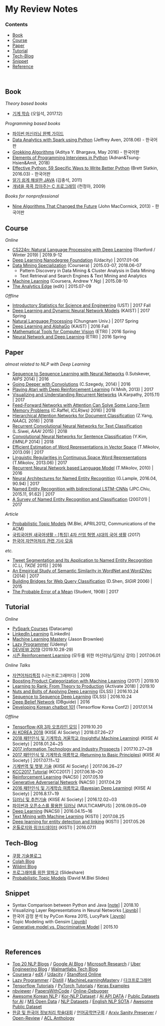# My Review Notes

### Contents

* [Book](#Book)
* [Course](#Course)
* [Paper](#Paper)
* [Tutorial](#Tutorial)
* [Tech-Blog](#Tech-Blog)
* [Snippet](#Snippet)
* [Reference](#References)


<br>

## Book

_Theory based books_
* [기계 학습](https://github.com/gritmind/review/tree/master/paper/book/machine-learning-oh) (오일석, 2017.12)

_Programming based books_
* [파이썬 머신러닝 완벽 가이드]()
* [Data Analytics with Spark using Python](https://github.com/gritmind/review/blob/master/code/book/spark_using_python/README.md) (Jeffrey Aven, 2018.06) - 한국어판
* [Grokking Algorithms](https://github.com/gritmind/review/blob/master/code/book/grokking-algorithms/README.md) (Aditya Y. Bhargava, May 2016) - 한국어판
* [Elements of Programming Interviews in Python](https://github.com/gritmind/review/blob/master/code/book/interview_py/README.md) (Adnan&Tsung-Hsien&Amit, 2018)
* [Effective Python: 59 Specific Ways to Write Better Python](https://github.com/gritmind/review/blob/master/code/book/effective_py/README.md) (Brett Slatkin, 2016.03) - 한국어판
* [알기 쉽게 해설한 JAVA](https://github.com/gritmind/review/blob/master/code/book/java_kim/README.md) (김충석, 2011)
* [개념을 콕콕 잡아주는 C 프로그래밍](https://github.com/gritmind/review/blob/master/code/book/c_programming_chun/README.md) (천정아, 2009)


_Books for nonprofessional_
* [Nine Algorithms That Changed the Future](https://github.com/gritmind/my-review-notes/blob/master/paper/book/nine-algorithm/README.md) (John MacCormick, 2013) - 한국어판


## Course

_Online_
* [CS224n: Natural Language Processing with Deep Learning](https://github.com/gritmind/review/tree/master/media/class/cs224n-nlp-with-dl) (Stanford / Winter 2019) | 2019.9-12
* [Deep Learning Nanodegree Foundation](https://github.com/gritmind/deep_learning_nanodegree_foundation) (Udacity) | 2017.01-06
* [Data Mining Specialization](https://github.com/gritmind/review/tree/master/media/class/data-mining-specialization) (Coursera) | 2015.03-07, 2018.06-07
   * Pattern Discovery in Data Mining & Cluster Analysis in Data Mining
   * Text Retrieval and Search Engines & Text Mining and Analytics
* [Machine Learning](https://github.com/gritmind/review/tree/master/media/class/machine-learning-coursera) (Coursera, Andrew Y.Ng) | 2015.08-10
* [The Analytics Edge](https://github.com/gritmind/review/tree/master/media/class/analytics-edge) (edX) | 2015.07-09


_Offline_
* [Introductory Statistics for Science and Engineering](https://github.com/gritmind/review/tree/master/media/class/intro-statistics-for-science-and-engineering) (UST) | 2017 Fall
* [Deep Learning and Dynamic Neural Network Models](https://github.com/gritmind/review/tree/master/media/class/deep-learning-and-dynamic-neural-network-models) (KAIST) | 2017 Spring
* [Natural Language Processing](https://github.com/gritmind/review/blob/master/media/class/natural-language-processing-chungnam/README.md) (Chungnam Univ.) | 2017 Spring 
* [Deep Learning and AlphaGo](https://github.com/gritmind/review/tree/master/media/class/deeplearning_and_alphago) (KAIST) | 2016 Fall
* [Mathematical Tools for Computer Vision](https://github.com/gritmind/review/tree/master/media/class/mathematical-tools-for-computer-vision) (ETRI) | 2016 Spring
* [Neural Network and Deep Learning](https://github.com/gritmind/review/tree/master/media/class/neural-network-and-deep-learning) (ETRI) | 2016 Spring


## Paper

_almost related to NLP with Deep Learning_
* [Sequence to Sequence Learning with Neural Networks](https://github.com/gritmind/review/blob/master/paper/paper/seq2seq_with_nn.md) (I.Sutskever, *NIPS* 2014) | 2016
* [Going Deeper with Convolutions](https://github.com/gritmind/review/blob/master/paper/paper/going-deeper-with-convolutions.md) (C.Szegedy, 2014) | 2016
* [Playing Atari with Deep Reinforcement Learning](https://github.com/gritmind/review/blob/master/paper/paper/playing-atari-with-deep-reinforcement-learning.md) (V.Mnih, 2013) | 2017
* [Visualizing and Understanding Recurrent Networks](https://github.com/gritmind/review/blob/master/paper/paper/visualizing-and-understanding-recurrent-networks.md) (A.Karpathy, 2015.11) | 2017 
* [Feed-Forward Networks with Attention Can Solve Some Long-Term Memory Problems](https://github.com/gritmind/review/blob/master/paper/paper/feed-forward-with-attention.md) (C.Raffel, *ICLR(ws)* 2016) | 2018
* [Hierarchical Attention Networks for Document Classification](https://github.com/gritmind/review/blob/master/paper/paper/hierarchical-attention-networks.md) (Z.Yang, *NAACL* 2016) | 2018
* [Recurrent Convolutional Neural Networks for Text Classification](https://github.com/gritmind/review/blob/master/paper/paper/recurrent-convolutional-neuralnet.md) (L.Siwei, *AAAI* 2015) | 2018
* [Convolutional Neural Networks for Sentence Classification](https://github.com/gritmind/review/blob/master/paper/paper/convolutional-neural-net-yoon-kim.md) (Y.Kim, *EMNLP* 2014) | 2018
* [Efficient Estimation of Word Representations in Vector Space](https://github.com/gritmind/review/blob/master/paper/paper/efficient-estimation-of-word-representations-in-vector-space.md) (T.Mikolov, 2013.09) | 2017
* [Linguistic Regularities in Continuous Space Word Representations](https://github.com/gritmind/review/blob/master/paper/paper/linguistic-regularities-in-continuous-space-word-representations.md) (T.Mikolov, 2013.06) | 2017
* [Recurrent Neural Network based Language Model](https://github.com/gritmind/review/blob/master/paper/paper/recurrent-neural-network-based%20language-model.md) (T.Mikolov, 2010) | 2016
* [Neural Architectures for Named Entity Recognition](https://github.com/gritmind/review/blob/master/paper/paper/neural-architectures-for-named-entity-recognition.md) (G.Lample, 2016.04, 90.94) | 2017
* [Named Entity Recognition with bidirectional LSTM-CNNs](https://github.com/gritmind/review/blob/master/paper/paper/named-entity-recognition-with-bidirectional-lstm-cnns.md) (JPC.Chiu, 2015.11, 91.62) | 2017
* [A Survey of Named Entity Recognition and Classification](https://github.com/gritmind/review/blob/master/paper/paper/a-survey-of-named-entity-recognition-and-classification.md) (2007.01) | 2017

_Article_
* [Probabilistic Topic Models](https://github.com/gritmind/review/blob/master/paper/paper/topic-model-review.md) (M.Blei, APRIL2012, Communications of the ACM)
* [국립국어원 새국어생활 - [특집] 4차 산업 혁명 시대의 국어 생활](https://github.com/gritmind/my-review-notes/blob/master/paper/article/special_edition/README.md) (2017)
* [한국어 자연어처리 관련 기사 모음](https://github.com/gritmind/review/blob/master/paper/article/koreannlp_articles.md)

_etc._
* [Tweet Segmentation and Its Application to Named Entity Recognition](https://github.com/gritmind/review/blob/master/paper/paper/tweet-segmentation-and-its-application-to-ner.md) (C.Li, *TKDE* 2015) | 2016
* [An Empirical Study of Semantic Similarity in WordNet and Word2Vec](https://github.com/gritmind/review/blob/master/paper/paper/an-empirical-study-of-semantic-similarity-in-WordNet-and-Word2Vec.md) (2014) | 2017
* [Building Bridges for Web Query Classification](https://github.com/gritmind/review/blob/master/paper/paper/building-bridges-for-web-query-classification.md) (D.Shen, *SIGIR* 2006) | 2015
* [The Probable Error of a Mean](https://github.com/gritmind/review/blob/master/paper/paper/the-probable-error-of-a-mean.md) (Student, 1908) | 2017


## Tutorial


_Online_

* [PySpark Courses](https://github.com/gritmind/review/tree/master/media/class/datacamp) (Datacamp)
* [LinkedIn Learning](https://github.com/gritmind/review/tree/master/media/class/linkedin_learning) (LinkedIn)
* [Machine Learning Mastery](https://github.com/gritmind/review/blob/master/code/book/ml-mastery/README.md) (Jason Brownlee)
* [Lazy Programmer](https://github.com/gritmind/review/tree/master/media/class/lazy_programmer) (Udemy)
* [DEVIEW 2019](https://github.com/gritmind/review/tree/master/media/seminar/deview-2019) (2019.10.28-29)
* [시즌 Reinforcement Learning](https://github.com/gritmind/review/tree/master/media/seminar/all-mldl-rl) (모두를 위한 머신러닝/딥러닝 강의) | 2017.06.01


_Online Talks_

* [자연어처리특집](https://github.com/gritmind/review/blob/master/media/talk/iam-programmer-nlp.md) (나는프로그래머다) | 2016
* [Boosting Product Categorization with Machine Learning](https://github.com/gritmind/my-review-notes/blob/master/media/talk/product_categorization_commercetools/product_categorization_commercetools.md) (2017) | 2019.10
* [Learning to Rank: From Theory to Production](https://github.com/gritmind/my-review-notes/blob/master/media/talk/learning_to_rank_bloomberg/learning_to_rank_bloomberg.md) (Activate 2018) | 2019.10
* [Nuts and Bolts of Applying Deep Learning](https://github.com/gritmind/review/blob/master/media/talk/nutsandbolts-of-applying-dl.md) (DLSS) | 2016.10.24
* [Sequence to Sequence Deep Learning](https://github.com/gritmind/review/blob/master/media/talk/seq2seq_dl.md) (DLSS) | 2016.10.24
* [Deep Belief Network](https://github.com/gritmind/review/blob/master/media/talk/deep-belief-network.md) (DBguide) | 2016
* [Developing Korean chatbot 101](https://github.com/gritmind/review/blob/master/media/seminar/developing-kor-chatbot.md) (Tensorflow Korea Conf2) | 2017.01.14


_Offline_
* [Tensorflow-KR 3차 오프라인 모임](https://github.com/gritmind/review/blob/master/media/seminar/tf-kr_3rd_offline.md) | 2019.10.20
* [AI KOREA 2018](https://github.com/gritmind/review/blob/master/media/seminar/ai_korea_2018.md) (KIISE AI Society) | 2018.07.26~27
* [2018 패턴인식 및 기계학습 겨울학교 (Insightful Machine Learning)](https://github.com/gritmind/review/tree/master/media/seminar/2018PRMLWS) (KIISE AI Society) | 2018.01.24~25
* [2017 information Technology and Industry Prospects](https://github.com/gritmind/review/blob/master/media/seminar/itip2017.md) | 2017.10.27~28
* [2017 패턴인식 및 기계학습 여름학교 (Returning to Basic Principles)](https://github.com/gritmind/review/blob/master/media/seminar/prmlss_2017.md) (KIISE AI Society) | 2017.07.11~12
* [기계번역 및 챗봇 기술](https://github.com/gritmind/review/blob/master/media/seminar/ml-and-chatbot.md) (KIISE AI Society) | 2017.06.26~27
* [KCC2017 Tutorial](https://github.com/gritmind/review/tree/master/media/seminar/kcc2017) (KCC2017) | 2017.06.18~20
* [Reinforcement Learning](https://github.com/gritmind/review/tree/master/media/seminar/nacsi-rl) (NACSI) | 2017.05.19
* [Generative Adverserial Network](https://github.com/gritmind/review/tree/master/media/seminar/nacsi-gan) (NACSI) | 2017.04.29
* [2016 패턴인식 및 기계학습 여름학교 (Bayesian Deep Learning)](https://github.com/gritmind/review/blob/master/media/seminar/prml-bayesian-deep-learning.md) (KIISE AI Society) | 2016.8.17~19
* [딥러닝 및 추천기술](https://github.com/gritmind/review/blob/master/media/seminar/kiise-dl-recommender.md) (KIISE AI Society) | 2016.12.02~03 
* [파이썬과 오픈소스를 활용한 딥러닝](https://github.com/gritmind/review/tree/master/media/seminar/multicampus-dl) (MULTICAMPUS) | 2016.09.05~09
* [Deep Learning](https://github.com/gritmind/review/tree/master/media/seminar/nacsi-dl) (NACSI) | 2016.04.15~16
* [Text Mining with Machine Learning](https://github.com/gritmind/review/blob/master/media/talk/text_mining_with_machine_learning.md) (KISTI) | 2017.08.25
* [Deep learning for entity detection and linking](https://github.com/gritmind/review/blob/master/media/talk/deep-learning-for-entity-detection-and-linking.md) (KISTI) | 2017.05.26
* [온톨로지와 링크드데이터](https://github.com/gritmind/review/blob/master/media/talk/ontology_and_linkeddata.md) (KISTI) | 2016.07.11




## Tech-Blog

* [쿠팡 기술블로그](https://github.com/gritmind/review/blob/master/paper/blog/coupang_tech/README.md)
* [Colah Blog](https://github.com/gritmind/review/blob/master/paper/blog/colah/README.md)
* [Wildml Blog](https://github.com/gritmind/review/blob/master/paper/blog/wildml/README.md)
* [프로그래머를 위한 알파고](https://github.com/gritmind/review/blob/master/paper/blog/slideshare/alphago-for-programmer.md) (Slideshare)
* [Probabilistic Topic Models](https://github.com/gritmind/review/blob/master/paper/blog/slideshare/topicmodels.md) (David M.Blei Slides)


## Snippet

* Syntax Comparison between Python and Java [[note](https://1drv.ms/w/s!AllPqyV9kKUrwxOo9L1syWAnlRoh)] | 2018.10
* Visualizing Layer Representations in Neural Networks [[.ipynb](https://nbviewer.jupyter.org/github/gritmind/review/blob/master/code/tutorial/Visualizing-Layer-Representations-in-Neural-Networks.ipynb)] | 
* 한국어 감정 분석 by PyCon Korea 2015, LucyPark [[.ipynb](https://nbviewer.jupyter.org/github/gritmind/review/blob/master/code/tutorial/korean_lucypark/Korean_Sentiment_Analysis.ipynb)]
* Topic Modeling with Gensim [[.ipynb](https://nbviewer.jupyter.org/github/gritmind/review/blob/master/code/tutorial/topic-modeling-with-gensim.ipynb)]
* [Generative model vs. Discriminative Model](https://github.com/gritmind/review/blob/master/paper/tutorial/generative-vs-discriminative-model.md) | 2015.10



<br>

## References

* [Top 20 NLP Blogs](https://blog.feedspot.com/natural_language_processing_blogs/) / [Google AI Blog](https://ai.googleblog.com/) / [Microsoft Research](https://www.microsoft.com/en-us/research/) / [Uber Engineering Blog](https://eng.uber.com/) / [Walmartlabs Tech Blog](https://medium.com/walmartlabs)
* [Coursera](https://www.coursera.org/) / [edX](https://www.edx.org/) / [Udacity](https://www.udacity.com/) / [Standford Online](https://online.stanford.edu/)
* [Lazy Programmer](https://lazyprogrammer.me/) / [Distill](https://distill.pub/) / [MachineLearningMastery](https://machinelearningmastery.com/) / [다크프로그래머](http://darkpgmr.tistory.com/)
* [Tensorflow Tutorials](https://www.tensorflow.org/tutorials) / [PyTorch Tutorials](https://github.com/gritmind/review-code/tree/master/class/pytorch) / [Keras Examples](https://github.com/gritmind/review-code/tree/master/class/keras)
* [nbviewer](https://nbviewer.jupyter.org/) / [PapersWithCode](https://paperswithcode.com/sota) / [Online-Debugger](https://www.onlinegdb.com/)
* [Awesome Korean NLP](https://github.com/datanada/Awesome-Korean-NLP) / [Kor-NLP Dataset](https://insikk.github.io/awesome-korean-nlp/#dataset) / [AI API DATA](http://aiopen.etri.re.kr/) / [Public Datasets for AI](https://medium.com/startup-grind/fueling-the-ai-gold-rush-7ae438505bc2) / [MS Open Data](https://msropendata.com/) / [NLP Datasets](https://github.com/niderhoff/nlp-datasets) / [English NLP SOTA](https://github.com/magizbox/underthesea/wiki/English-NLP-SOTA#text-classification) / [Awesome Public Dataset](https://github.com/awesomedata/awesome-public-datasets)
* [한글 및 한국어 정보처리 학술대회](http://hclt.kr/symp/?lnb=conference) / [언어공학연구회](http://hclt.kr/) / [Arxiv Sanity Preserver](http://www.arxiv-sanity.com/) / [Open-Review](https://openreview.net/) / [ACL Anthology](https://aclanthology.coli.uni-saarland.de/)
